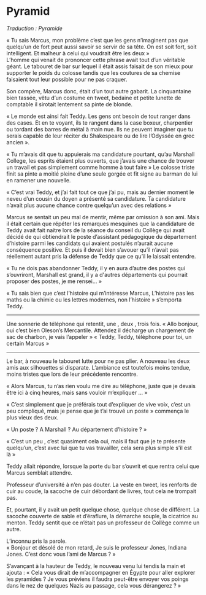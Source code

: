# Pyramid

*Traduction : Pyramide*

« Tu sais Marcus, mon problème c’est que les gens n’imaginent pas que quelqu’un de fort peut aussi savoir se servir de sa tête. On est soit fort, soit intelligent. Et malheur à celui qui voudrait être les deux »   
L’homme qui venait de prononcer cette phrase avait tout d’un véritable géant. Le tabouret de bar sur lequel il était assis faisait de son mieux pour supporter le poids du colosse tandis que les coutures de sa chemise faisaient tout leur possible pour ne pas craquer. 

Son compère, Marcus donc, était d’un tout autre gabarit. La cinquantaine bien tassée, vêtu d’un costume en tweet, bedaine et petite lunette de comptable il sirotait lentement sa pinte de blonde.   

« Le monde est ainsi fait Teddy. Les gens ont besoin de tout ranger dans des cases. Et en te voyant, ils te rangent dans la case boxeur, charpentier ou tordant des barres de métal à main nue. Ils ne peuvent imaginer que tu serais capable de leur réciter du Shakespeare ou de lire l’Odyssée en grec ancien ».   

« Tu m’avais dit que tu appuierais ma candidature pourtant, qu’au Marshall College, les esprits étaient plus ouverts, que j’avais une chance de trouver un travail et pas simplement comme homme à tout faire » Le colosse triste finit sa pinte a moitié pleine d’une seule gorgée et fit signe au barman de lui en ramener une nouvelle.   

« C’est vrai Teddy, et j’ai fait tout ce que j’ai pu, mais au dernier moment le neveu d’un cousin du doyen a présenté sa candidature. Ta candidature n’avait plus aucune chance contre quelqu’un avec des relations »

Marcus se sentait un peu mal de mentir, même par omission à son ami. Mais il était certain que répéter les remarques mesquines que la candidature de Teddy avait fait naitre lors de la séance du conseil du Collège qui avait décidé de qui obtiendrait le poste d’assistant pédagogique du département d’histoire parmi les candidats qui avaient postulés n’aurait aucune conséquence positive. Et puis il devait bien s’avouer qu’il n’avait pas réellement autant pris la défense de Teddy que ce qu’il le laissait entendre. 

« Tu ne dois pas abandonner Teddy, il y en aura d’autre des postes qui s’ouvriront, Marshall est grand, il y a d'autres départements qui pourrait proposer des postes, je me rensei… »

« Tu sais bien que c’est l’histoire qui m’intéresse Marcus, L’histoire pas les maths ou la chimie ou les lettres modernes, non l’histoire » s’emporta Teddy. 

---- ----------------------

Une sonnerie de téléphone qui retentit, une , deux , trois fois. 
« Allo bonjour, oui c’est bien Oleson’s Mercantile. Attendez il décharge un chargement de sac de charbon, je vais l’appeler »
« Teddy, Teddy, téléphone pour toi, un certain Marcus »

---- ----------------------

Le bar, à nouveau le tabouret lutte pour ne pas plier. A nouveau les deux amis aux silhouettes si disparate. L’ambiance est toutefois moins tendue, moins tristes que lors de leur précédente rencontre.

« Alors Marcus, tu n’as rien voulu me dire au téléphone, juste que je devais être ici à cinq heures, mais sans vouloir m’expliquer … » 

« C’est simplement que je préférais tout d’expliquer de vive voix, c’est un peu compliqué, mais je pense que je t’ai trouvé un poste » commença le plus vieux des deux. 

« Un poste ? A Marshall ? Au département d’histoire ? » 

« C’est un peu , c’est quasiment cela oui, mais il faut que je te présente quelqu’un, c’est avec lui que tu vas travailler, cela sera plus simple s'il est là » 

Teddy allait répondre, lorsque la porte du bar s’ouvrit et que rentra celui que Marcus semblait attendre. 

Professeur d’université à n’en pas douter. La veste en tweet, les renforts de cuir au coude, la sacoche de cuir débordant de livres, tout cela ne trompait pas. 

Et, pourtant, il y avait un petit quelque chose, quelque chose de différent. La sacoche couverte de sable et d’éraflure, la démarche souple, la cicatrice au menton. Teddy sentit que ce n’était pas un professeur de Collège comme un autre. 

L’inconnu pris la parole.  
« Bonjour et désolé de mon retard, Je suis le professeur Jones, Indiana Jones. C’est donc vous l’ami de Marcus ? »  

S’avançant à la hauteur de Teddy, le nouveau venu lui tendis la main et ajouta : « Cela vous dirait de m’accompagner en Égypte pour aller explorer les pyramides ? Je vous préviens il faudra peut-être envoyer vos poings dans le nez de quelques Nazis au passage, cela vous dérangerez ? » 

